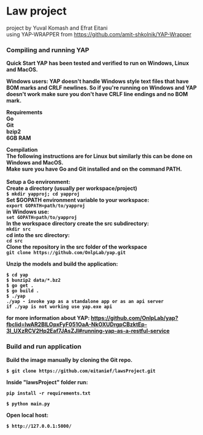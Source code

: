 # Law project
project by Yuval Komash and Efrat Eitani
<br>
using YAP-WRAPPER from https://github.com/amit-shkolnik/YAP-Wrapper

### Compiling and running YAP 
 
<b>Quick Start<b>
YAP has been tested and verified to run on Windows, Linux and MacOS.

Windows users: YAP doesn't handle Windows style text files that have BOM marks and CRLF newlines. So if you're running on Windows and YAP doesn't work make sure you don't have CRLF line endings and no BOM mark.

Requirements
<br>
Go
<br>
Git
<br>
bzip2
<br>
6GB RAM
<br>

Compilation
<br>
The following instructions are for Linux but similarly this can be done on Windows and MacOS.
<br>
Make sure you have Go and Git installed and on the command PATH.
<br>
<br>
Setup a Go environment:
<br>
Create a directory (usually per workspace/project) 
<br>
```$ mkdir yapproj; cd yapproj```
<br>
Set $GOPATH environment variable to your workspace:
<br>
```export GOPATH=path/to/yapproj```
<br>
in Windows use:
<br>
```set GOPATH=path/to/yapproj```
<br>
In the workspace directory create the src subdirectory:
 <br>
 ```mkdir src```
 <br>
cd into the src directory:
<br>
```cd src```
<br>
Clone the repository in the src folder of the workspace
 <br>
 ```git clone https://github.com/OnlpLab/yap.git```

Unzip the models and build the application:
```
$ cd yap
$ bunzip2 data/*.bz2
$ go get .
$ go build .
$ ./yap
./yap - invoke yap as a standalone app or as an api server
if ./yap is not working use yap.exe api
```
for more information about YAP:
https://github.com/OnlpLab/yap?fbclid=IwAR2BILOpxFyF051OaA-NkOXUDrgpCBzktEp-3I_UXzRCV2Hp2Eaf7JAsZJI#running-yap-as-a-restful-service
### Build and run application
Build the image manually by cloning the Git repo.
```
$ git clone https://github.com/eitanief/lawsProject.git
```
Inside "lawsProject" folder run:
```
pip install -r requirements.txt
```
```
$ python main.py
```

Open local host:

```
$ http://127.0.0.1:5000/
```





